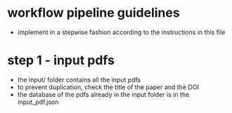 # workflow pipeline guidelines
- implement in a stepwise fashion according to the instructions in this file

# step 1 - input pdfs
- the input/ folder contains all the input pdfs
- to prevent duplication, check the title of the paper and the DOI
- the database of the pdfs already in the input folder is in the input_pdf.json

